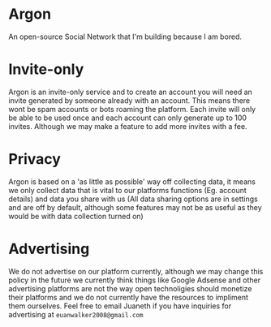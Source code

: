 # Argon
An open-source Social Network that I'm building because I am bored.

# Invite-only

Argon is an invite-only service and to create an account you will need an invite generated by someone already with an account. This means there wont be spam accounts or bots roaming the platform. Each invite will only be able to be used once and each account can only generate up to 100 invites. Although we may make a feature to add more invites with a fee.

# Privacy

Argon is based on a 'as little as possible' way off collecting data, it means we only collect data that is vital to our platforms functions (Eg. account details) and data you share with us (All data sharing options are in settings and are off by default, although some features may not be as useful as they would be with data collection turned on)

# Advertising

We do not advertise on our platform currently, although we may change this policy in the future we currently think things like Google Adsense and other advertising platforms are not the way open technoligies should monetize their platforms and we do not currently have the resources to impliment them ourselves. Feel free to email Juaneth if you have inquiries for advertising at `euanwalker2008@gmail.com`
